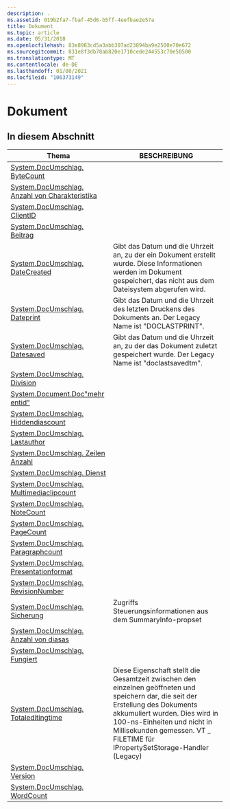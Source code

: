 ```yaml
---
description: .
ms.assetid: 019b2fa7-fbaf-45d6-b5ff-4eefbae2e57a
title: Dokument
ms.topic: article
ms.date: 05/31/2018
ms.openlocfilehash: 83e8983cd5a3abb307ad23894ba9e2500e70e672
ms.sourcegitcommit: 831e8f3db78ab820e1710cede244553c70e50500
ms.translationtype: MT
ms.contentlocale: de-DE
ms.lasthandoff: 01/08/2021
ms.locfileid: "106373149"
---
```

# <a name="document"></a>Dokument

## <a name="in-this-section"></a>In diesem Abschnitt



| Thema                                                                                                  | BESCHREIBUNG                                                                                                                                                                                                                              |
|--------------------------------------------------------------------------------------------------------|------------------------------------------------------------------------------------------------------------------------------------------------------------------------------------------------------------------------------------------|
| [System.DocUmschlag. ByteCount](./props-system-document-bytecount.md)<br/>                     |                                                                                                                                                                                                                                          |
| [System.DocUmschlag. Anzahl von Charakteristika](./props-system-document-charactercount.md)<br/>           |                                                                                                                                                                                                                                          |
| [System.DocUmschlag. ClientID](./props-system-document-clientid.md)<br/>                       |                                                                                                                                                                                                                                          |
| [System.DocUmschlag. Beitrag](./props-system-document-contributor.md)<br/>                 |                                                                                                                                                                                                                                          |
| [System.DocUmschlag. DateCreated](./props-system-document-datecreated.md)<br/>                 | Gibt das Datum und die Uhrzeit an, zu der ein Dokument erstellt wurde. Diese Informationen werden im Dokument gespeichert, das nicht aus dem Dateisystem abgerufen wird.<br/>                                                                                       |
| [System.DocUmschlag. Dateprint](./props-system-document-dateprinted.md)<br/>                 | Gibt das Datum und die Uhrzeit des letzten Druckens des Dokuments an. Der Legacy Name ist "DOCLASTPRINT".<br/>                                                                                                                               |
| [System.DocUmschlag. Datesaved](./props-system-document-datesaved.md)<br/>                     | Gibt das Datum und die Uhrzeit an, zu der das Dokument zuletzt gespeichert wurde. Der Legacy Name ist "doclastsavedtm".<br/>                                                                                                                                 |
| [System.DocUmschlag. Division](./props-system-document-division.md)<br/>                       |                                                                                                                                                                                                                                          |
| [System.Document.Doc"mehr entid"](./props-system-document-documentid.md)<br/>                   |                                                                                                                                                                                                                                          |
| [System.DocUmschlag. Hiddendiascount](./props-system-document-hiddenslidecount.md)<br/>       |                                                                                                                                                                                                                                          |
| [System.DocUmschlag. Lastauthor](./props-system-document-lastauthor.md)<br/>                   |                                                                                                                                                                                                                                          |
| [System.DocUmschlag. Zeilen Anzahl](./props-system-document-linecount.md)<br/>                     |                                                                                                                                                                                                                                          |
| [System.DocUmschlag. Dienst](./props-system-document-manager.md)<br/>                         |                                                                                                                                                                                                                                          |
| [System.DocUmschlag. Multimediaclipcount](./props-system-document-multimediaclipcount.md)<br/> |                                                                                                                                                                                                                                          |
| [System.DocUmschlag. NoteCount](./props-system-document-notecount.md)<br/>                     |                                                                                                                                                                                                                                          |
| [System.DocUmschlag. PageCount](./props-system-document-pagecount.md)<br/>                     |                                                                                                                                                                                                                                          |
| [System.DocUmschlag. Paragraphcount](./props-system-document-paragraphcount.md)<br/>           |                                                                                                                                                                                                                                          |
| [System.DocUmschlag. Presentationformat](./props-system-document-presentationformat.md)<br/>   |                                                                                                                                                                                                                                          |
| [System.DocUmschlag. RevisionNumber](./props-system-document-revisionnumber.md)<br/>           |                                                                                                                                                                                                                                          |
| [System.DocUmschlag. Sicherung](./props-system-document-security.md)<br/>                       | Zugriffs Steuerungsinformationen aus dem SummaryInfo-propset<br/>                                                                                                                                                                          |
| [System.DocUmschlag. Anzahl von diasas](./props-system-document-slidecount.md)<br/>                   |                                                                                                                                                                                                                                          |
| [System.DocUmschlag. Fungiert](./props-system-document-template.md)<br/>                       |                                                                                                                                                                                                                                          |
| [System.DocUmschlag. Totaleditingtime](./props-system-document-totaleditingtime.md)<br/>       | Diese Eigenschaft stellt die Gesamtzeit zwischen den einzelnen geöffneten und speichern dar, die seit der Erstellung des Dokuments akkumuliert wurden. Dies wird in 100-ns-Einheiten und nicht in Millisekunden gemessen. VT \_ FILETIME für IPropertySetStorage-Handler (Legacy)<br/> |
| [System.DocUmschlag. Version](./props-system-document-version.md)<br/>                         |                                                                                                                                                                                                                                          |
| [System.DocUmschlag. WordCount](./props-system-document-wordcount.md)<br/>                     |                                                                                                                                                                                                                                          |



 

 

 

